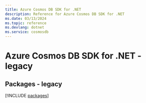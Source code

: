 ```yaml
---
title: Azure Cosmos DB SDK for .NET
description: Reference for Azure Cosmos DB SDK for .NET
ms.date: 03/13/2024
ms.topic: reference
ms.devlang: dotnet
ms.service: cosmosdb
---
```

# Azure Cosmos DB SDK for .NET - legacy
## Packages - legacy
[!INCLUDE [packages](cosmos-db-index.md)]